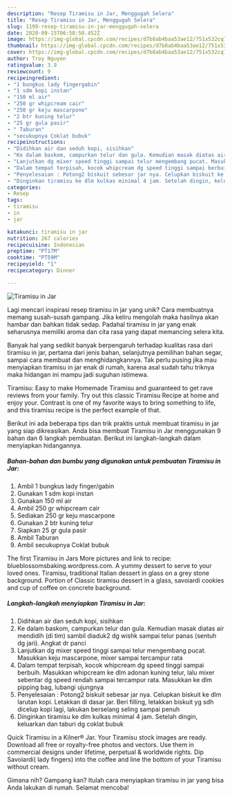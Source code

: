 ```yaml
---
description: "Resep Tiramisu in Jar, Menggugah Selera"
title: "Resep Tiramisu in Jar, Menggugah Selera"
slug: 1199-resep-tiramisu-in-jar-menggugah-selera
date: 2020-09-15T06:58:50.452Z
image: https://img-global.cpcdn.com/recipes/d7b8ab4baa53ae12/751x532cq70/tiramisu-in-jar-foto-resep-utama.jpg
thumbnail: https://img-global.cpcdn.com/recipes/d7b8ab4baa53ae12/751x532cq70/tiramisu-in-jar-foto-resep-utama.jpg
cover: https://img-global.cpcdn.com/recipes/d7b8ab4baa53ae12/751x532cq70/tiramisu-in-jar-foto-resep-utama.jpg
author: Troy Nguyen
ratingvalue: 3.9
reviewcount: 9
recipeingredient:
- "1 bungkus lady fingergabin"
- "1 sdm kopi instan"
- "150 ml air"
- "250 gr whipcream cair"
- "250 gr keju mascarpone"
- "2 btr kuning telur"
- "25 gr gula pasir"
- " Taburan"
- "secukupnya Coklat bubuk"
recipeinstructions:
- "Didihkan air dan seduh kopi, sisihkan"
- "Ke dalam baskom, campurkan telur dan gula. Kemudian masak diatas air mendidih (di tim) sambil diaduk2 dg wishk sampai telur panas (sentuh dg jari). Angkat dr panci"
- "Lanjutkan dg mixer speed tinggi sampai telur mengembang pucat. Masukkan keju mascarpone, mixer sampai tercampur rata"
- "Dalam tempat terpisah, kocok whipcream dg speed tinggi sampai berbuih. Masukkan whipcream ke dlm adonan kuning telur, lalu mixer sebentar dg speed rendah sampai tercampur rata. Masukkan ke dlm pipping bag, lubangi ujungnya"
- "Penyelesaian : Potong2 biskuit sebesar jar nya. Celupkan biskuit ke dlm larutan kopi. Letakkan di dasar jar. Beri filling, letakkan biskuit yg sdh dicelup kopi lagi, lakukan berselang seling sampai penuh"
- "Dinginkan tiramisu ke dlm kulkas minimal 4 jam. Setelah dingin, keluarkan dan taburi dg coklat bubuk"
categories:
- Resep
tags:
- tiramisu
- in
- jar

katakunci: tiramisu in jar 
nutrition: 267 calories
recipecuisine: Indonesian
preptime: "PT17M"
cooktime: "PT59M"
recipeyield: "1"
recipecategory: Dinner

---
```



![Tiramisu in Jar](https://img-global.cpcdn.com/recipes/d7b8ab4baa53ae12/751x532cq70/tiramisu-in-jar-foto-resep-utama.jpg)

Lagi mencari inspirasi resep tiramisu in jar yang unik? Cara membuatnya memang susah-susah gampang. Jika keliru mengolah maka hasilnya akan hambar dan bahkan tidak sedap. Padahal tiramisu in jar yang enak seharusnya memiliki aroma dan cita rasa yang dapat memancing selera kita.

Banyak hal yang sedikit banyak berpengaruh terhadap kualitas rasa dari tiramisu in jar, pertama dari jenis bahan, selanjutnya pemilihan bahan segar, sampai cara membuat dan menghidangkannya. Tak perlu pusing jika mau menyiapkan tiramisu in jar enak di rumah, karena asal sudah tahu triknya maka hidangan ini mampu jadi suguhan istimewa.

Tiramisu: Easy to make Homemade Tiramisu and guaranteed to get rave reviews from your family. Try out this classic Tiramisu Recipe at home and enjoy your. Contrast is one of my favorite ways to bring something to life, and this tiramisu recipe is the perfect example of that.


Berikut ini ada beberapa tips dan trik praktis untuk membuat tiramisu in jar yang siap dikreasikan. Anda bisa membuat Tiramisu in Jar menggunakan 9 bahan dan 6 langkah pembuatan. Berikut ini langkah-langkah dalam menyiapkan hidangannya.

<!--inarticleads1-->

##### Bahan-bahan dan bumbu yang digunakan untuk pembuatan Tiramisu in Jar:

1. Ambil 1 bungkus lady finger/gabin
1. Gunakan 1 sdm kopi instan
1. Gunakan 150 ml air
1. Ambil 250 gr whipcream cair
1. Sediakan 250 gr keju mascarpone
1. Gunakan 2 btr kuning telur
1. Siapkan 25 gr gula pasir
1. Ambil  Taburan
1. Ambil secukupnya Coklat bubuk


The first Tiramisu in Jars More pictures and link to recipe: blueblossomsbaking.wordpress.com. A yummy dessert to serve to your loved ones. Tiramisu, traditional Italian dessert in glass on a grey stone background. Portion of Classic tiramisu dessert in a glass, savoiardi cookies and cup of coffee on concrete background. 

<!--inarticleads2-->

##### Langkah-langkah menyiapkan Tiramisu in Jar:

1. Didihkan air dan seduh kopi, sisihkan
1. Ke dalam baskom, campurkan telur dan gula. Kemudian masak diatas air mendidih (di tim) sambil diaduk2 dg wishk sampai telur panas (sentuh dg jari). Angkat dr panci
1. Lanjutkan dg mixer speed tinggi sampai telur mengembang pucat. Masukkan keju mascarpone, mixer sampai tercampur rata
1. Dalam tempat terpisah, kocok whipcream dg speed tinggi sampai berbuih. Masukkan whipcream ke dlm adonan kuning telur, lalu mixer sebentar dg speed rendah sampai tercampur rata. Masukkan ke dlm pipping bag, lubangi ujungnya
1. Penyelesaian : Potong2 biskuit sebesar jar nya. Celupkan biskuit ke dlm larutan kopi. Letakkan di dasar jar. Beri filling, letakkan biskuit yg sdh dicelup kopi lagi, lakukan berselang seling sampai penuh
1. Dinginkan tiramisu ke dlm kulkas minimal 4 jam. Setelah dingin, keluarkan dan taburi dg coklat bubuk


Quick Tiramisu in a Kilner® Jar. Your Tiramisu stock images are ready. Download all free or royalty-free photos and vectors. Use them in commercial designs under lifetime, perpetual &amp; worldwide rights. Dip Savoiardi( lady fingers) into the coffee and line the bottom of your Tiramisu without cream. 

Gimana nih? Gampang kan? Itulah cara menyiapkan tiramisu in jar yang bisa Anda lakukan di rumah. Selamat mencoba!
